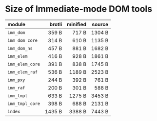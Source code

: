 # Size of Immediate-mode DOM tools

| module          |   brotli | minified |   source |
|:----------------|---------:|---------:|---------:|
| `imm_dom`       |    359 B |    717 B |   1304 B |
| `imm_dom_core`  |    314 B |    610 B |   1135 B |
| `imm_dom_ns`    |    457 B |    881 B |   1682 B |
| `imm_elem`      |    416 B |    928 B |   1861 B |
| `imm_elem_core` |    391 B |    838 B |   1745 B |
| `imm_elem_raf`  |    536 B |   1189 B |   2523 B |
| `imm_pxy`       |    244 B |    392 B |    761 B |
| `imm_raf`       |    200 B |    301 B |    588 B |
| `imm_tmpl`      |    633 B |   1275 B |   3453 B |
| `imm_tmpl_core` |    398 B |    688 B |   2131 B |
| `index`         |   1435 B |   3388 B |   7443 B |

